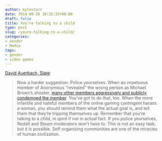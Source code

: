 ```yaml
---
author: kylestarr
date: 2014-08-28 18:32:33+00:00
draft: false
title: You’re talking to a child
type: post
slug: /youre-talking-to-a-child/
categories:
- Gender
- Media
tags:
- gender
- video games
---
```


[David Auerbach, Slate](http://www.slate.com/articles/technology/bitwise/2014/08/zoe_quinn_harassment_a_letter_to_a_young_male_gamer.html):

> Now a harder suggestion: Police yourselves. When an impetuous member of Anonymous “revealed” the wrong person as Michael Brown’s shooter, [many other members aggressively and publicly condemned the member](http://www.washingtonpost.com/blogs/the-switch/wp/2014/08/14/how-anonymous-got-it-right-and-wrong-in-ferguson/). You’ve got to do that, too. When the more infantile and hateful members of the online gaming contingent harass a woman, you should remind them what the actual goal is, and tell them that they’re tripping themselves up. Remember that you’re talking to a child, in spirit if not in actual fact. If you police yourselves, Reddit and Steam moderators won’t have to. This is not an easy task, but it _is_ possible. Self-organizing communities are one of the miracles of human civilization.
